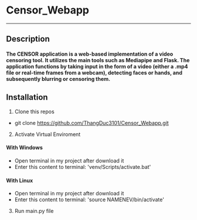 # Censor_Webapp
---
## Description
#### The CENSOR application is a web-based implementation of a video censoring tool. It utilizes the main tools such as Mediapipe and Flask. The application functions by taking input in the form of a video (either a .mp4 file or real-time frames from a webcam), detecting faces or hands, and subsequently blurring or censoring them.
## Installation
1. Clone this repos
- git clone https://github.com/ThangDuc3101/Censor_Webapp.git
2. Activate Virtual Enviroment
#### With Windows
  - Open terminal in my project after download it
  - Enter this content to terminal: 'venv/Scripts/activate.bat'
#### With Linux
  - Open terminal in my project after download it
  - Enter this content to terminal: 'source NAMENEV/bin/activate'
3. Run main.py file

